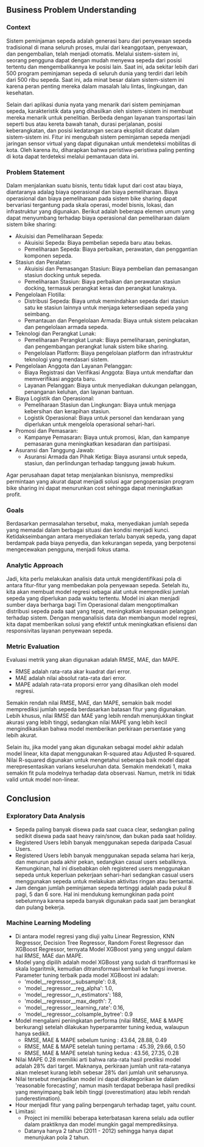 ## **Business Problem Understanding**
### **Context**
Sistem peminjaman sepeda adalah generasi baru dari penyewaan sepeda tradisional di mana seluruh proses, mulai dari keanggotaan, penyewaan, dan pengembalian, telah menjadi otomatis. Melalui sistem-sistem ini, seorang pengguna dapat dengan mudah menyewa sepeda dari posisi tertentu dan mengembalikannya ke posisi lain. Saat ini, ada sekitar lebih dari 500 program peminjaman sepeda di seluruh dunia yang terdiri dari lebih dari 500 ribu sepeda. Saat ini, ada minat besar dalam sistem-sistem ini karena peran penting mereka dalam masalah lalu lintas, lingkungan, dan kesehatan.

Selain dari aplikasi dunia nyata yang menarik dari sistem peminjaman sepeda, karakteristik data yang dihasilkan oleh sistem-sistem ini membuat mereka menarik untuk penelitian. Berbeda dengan layanan transportasi lain seperti bus atau kereta bawah tanah, durasi perjalanan, posisi keberangkatan, dan posisi kedatangan secara eksplisit dicatat dalam sistem-sistem ini. Fitur ini mengubah sistem peminjaman sepeda menjadi jaringan sensor virtual yang dapat digunakan untuk mendeteksi mobilitas di kota. Oleh karena itu, diharapkan bahwa peristiwa-peristiwa paling penting di kota dapat terdeteksi melalui pemantauan data ini.

### **Problem Statement**
Dalam menjalankan suatu bisnis, tentu tidak luput dari cost atau biaya, diantaranya adalag biaya operasional dan biaya pemeliharaan. Biaya operasional dan biaya pemeliharaan pada sistem bike sharing dapat bervariasi tergantung pada skala operasi, model bisnis, lokasi, dan infrastruktur yang digunakan. Berikut adalah beberapa elemen umum yang dapat menyumbang terhadap biaya operasional dan pemeliharaan dalam sistem bike sharing:

- Akuisisi dan Pemeliharaan Sepeda:
  - Akuisisi Sepeda: Biaya pembelian sepeda baru atau bekas.
  - Pemeliharaan Sepeda: Biaya perbaikan, perawatan, dan penggantian komponen sepeda.
- Stasiun dan Peralatan:
  - Akuisisi dan Pemasangan Stasiun: Biaya pembelian dan pemasangan stasiun docking untuk sepeda.
  - Pemeliharaan Stasiun: Biaya perbaikan dan perawatan stasiun docking, termasuk perangkat keras dan perangkat lunaknya.
- Pengelolaan Flotilla:
  - Distribusi Sepeda: Biaya untuk memindahkan sepeda dari stasiun satu ke stasiun lainnya untuk menjaga ketersediaan sepeda yang seimbang.
  - Pemantauan dan Pengelolaan Armada: Biaya untuk sistem pelacakan dan pengelolaan armada sepeda.
- Teknologi dan Perangkat Lunak:
  - Pemeliharaan Perangkat Lunak: Biaya pemeliharaan, peningkatan, dan pengembangan perangkat lunak sistem bike sharing.
  - Pengelolaan Platform: Biaya pengelolaan platform dan infrastruktur teknologi yang mendasari sistem.
- Pengelolaan Anggota dan Layanan Pelanggan:
  - Biaya Registrasi dan Verifikasi Anggota: Biaya untuk mendaftar dan memverifikasi anggota baru.
  - Layanan Pelanggan: Biaya untuk menyediakan dukungan pelanggan, penanganan keluhan, dan layanan bantuan.
- Biaya Logistik dan Operasional:
  - Pemeliharaan Stasiun dan Lingkungan: Biaya untuk menjaga kebersihan dan kerapihan stasiun.
  - Logistik Operasional: Biaya untuk personel dan kendaraan yang diperlukan untuk mengelola operasional sehari-hari.
- Promosi dan Pemasaran:
  - Kampanye Pemasaran: Biaya untuk promosi, iklan, dan kampanye pemasaran guna meningkatkan kesadaran dan partisipasi.
- Asuransi dan Tanggung Jawab:
  - Asuransi Armada dan Pihak Ketiga: Biaya asuransi untuk sepeda, stasiun, dan perlindungan terhadap tanggung jawab hukum.

Agar perusahaan dapat tetap menjalankan bisnisnya, memprediksi permintaan yang akurat dapat menjadi solusi agar pengoperasian program bike sharing ini dapat menurunkan cost sehingga dapat meningkatkan profit.

### **Goals**
Berdasarkan permasalahan tersebut, maka, menyediakan jumlah sepeda yang memadai dalam berbagai situasi dan kondisi menjadi kunci. Ketidakseimbangan antara menyediakan terlalu banyak sepeda, yang dapat berdampak pada biaya penyedia, dan kekurangan sepeda, yang berpotensi mengecewakan pengguna, menjadi fokus utama.

### **Analytic Approach**
Jadi, kita perlu melakukan analisis data untuk mengidentifikasi pola di antara fitur-fitur yang membedakan pola penyewaan sepeda. Setelah itu, kita akan membuat model regresi sebagai alat untuk memprediksi jumlah sepeda yang diperlukan pada waktu tertentu. Model ini akan menjadi sumber daya berharga bagi Tim Operasional dalam mengoptimalkan distribusi sepeda pada saat yang tepat, meningkatkan kepuasan pelanggan terhadap sistem. Dengan menganalisis data dan membangun model regresi, kita dapat memberikan solusi yang efektif untuk meningkatkan efisiensi dan responsivitas layanan penyewaan sepeda.

### **Metric Evaluation**
Evaluasi metrik yang akan digunakan adalah RMSE, MAE, dan MAPE.

- RMSE adalah rata-rata akar kuadrat dari error.
- MAE adalah nilai absolut rata-rata dari error.
- MAPE adalah rata-rata proporsi error yang dihasilkan oleh model regresi.

Semakin rendah nilai RMSE, MAE, dan MAPE, semakin baik model memprediksi jumlah sepeda berdasarkan batasan fitur yang digunakan. Lebih khusus, nilai RMSE dan MAE yang lebih rendah menunjukkan tingkat akurasi yang lebih tinggi, sedangkan nilai MAPE yang lebih kecil mengindikasikan bahwa model memberikan perkiraan persentase yang lebih akurat.

Selain itu, jika model yang akan digunakan sebagai model akhir adalah model linear, kita dapat menggunakan R-squared atau Adjusted R-squared. Nilai R-squared digunakan untuk mengetahui seberapa baik model dapat merepresentasikan varians keseluruhan data. Semakin mendekati 1, maka semakin fit pula modelnya terhadap data observasi. Namun, metrik ini tidak valid untuk model non-linear.

## **Conclusion**
### **Exploratory Data Analysis**
- Sepeda paling banyak disewa pada saat cuaca clear, sedangkan paling sedikit disewa pada saat heavy rain/snow, dan bukan pada saat holiday.
- Registered Users lebih banyak menggunakan sepeda daripada Casual Users.
- Registered Users lebih banyak menggunakan sepada selama hari kerja, dan menurun pada akhir pekan, sedangkan casual users sebaliknya. Kemungkinan, hal ini disebabkan oleh registered users menggunakan sepeda untuk keperluan pekerjaan sehari-hari sedangkan casual users menggunakan sepeda untuk melakukan aktivitas ringan atau bersantai.
- Jam dengan jumlah peminjaman sepeda tertinggi adalah pada pukul 8 pagi, 5 dan 6 sore. Hal ini mendukung kemungkinan pada point sebelumnya karena sepeda banyak digunakan pada saat jam berangkat dan pulang bekerja.

### **Machine Learning Modeling**
- Di antara model regresi yang diuji yaitu Linear Regression, KNN Regressor, Decision Tree Regressor, Random Forest Regressor dan XGBoost Regressor, ternyata Model XGBoost yang yang unggul dalam hal RMSE, MAE dan MAPE.
- Model yang dipilih adalah model XGBosst yang sudah di tranfformasi ke skala logaritmik, kemudian ditransformasi kembali ke fungsi inverse. Parameter tuning terbaik pada model XGBoost ini adalah:
  - 'model__regressor__subsample': 0.8,
  - 'model__regressor__reg_alpha': 1.0,
  - 'model__regressor__n_estimators': 188,
  - 'model__regressor__max_depth': 7,
  - 'model__regressor__learning_rate': 0.16,
  - 'model__regressor__colsample_bytree': 0.9
- Model mengalami peningkatan performa (nilai RMSE, MAE & MAPE berkurang) setelah dilakukan hyperparamter tuning kedua, walaupun hanya sedikit.
  - RMSE, MAE & MAPE sebelum tuning : 43.64, 28.88, 0.49
  - RMSE, MAE & MAPE setelah tuning pertama : 45.39, 29.66, 0.50
  - RMSE, MAE & MAPE setelah tuning kedua : 43.56, 27.35, 0.28
- Nilai MAPE 0.28 memiliki arti bahwa rata-rata hasil prediksi model adalah 28% dari target. Maknanya, perkiraan jumlah unit rata-ratanya akan meleset kurang lebih sebesar 28% dari jumlah unit seharusnya.
- Nilai tersebut menjadikan model ini dapat dikategorikan ke dalam 'reasonable forecasting', namun masih terdapat beberapa hasil prediksi yang menyimpang baik lebih tinggi (overestimation) atau lebih rendah (underestimation).
- Hour menjadi fitur yang paling berpengaruh terhadap taget, yaitu count.
- Limitasi:
  - Project ini memiliki beberapa keterbatasan karena selalu ada outlier dalam praktiknya dan model mungkin gagal memprediksinya.
  - Datanya hanya 2 tahun (2011 - 2012) sehingga hanya dapat menunjukan pola 2 tahun.
